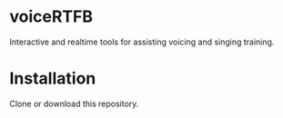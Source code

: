 # voiceRTFB
Interactive and realtime tools for assisting voicing and singing training.

# Installation

Clone or download this repository.

